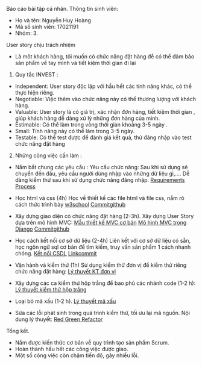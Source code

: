 Báo cáo bài tập cá nhân.
Thông tin sinh viên:

- Họ và tên: Nguyễn Huy Hoàng
- Mã số sinh viên: 17021191
- Nhóm: 3.

User story chịu trách nhiệm
- Là môt khách hàng, tôi muốn có chức năng đặt hàng để có thể đảm bảo sản phẩm về tay mình và tiết kiệm thời gian đi lại

1. Quy tắc INVEST :
- Independent: User story độc lập với hầu hết các tính năng khác, có thể thực hiện riêng.
- Negotiable: Việc thêm vào chức năng này có thể thương lượng với khách hàng.
- Valuable: User story là có giá trị, xác nhận đơn hàng, tiết kiệm thời gian , giúp khách hàng dễ dàng xử lý những đơn hàng của mình.
- Estimable: Có thể làm trong vòng thời gian khoảng 3-5 ngày .
- Small: Tính năng này có thể làm trong 3-5 ngày.
- Testable: Có thể test được để đánh giá kết quả, thử đăng nhập vào test chức năng đặt hàng

2. Những công việc cần làm :
-  Nắm bắt chung các yêu cầu :
        Yêu cầu chức năng: Sau khi sử dụng  sẽ chuyển đến đâu, yêu cầu người dùng nhập vào những dữ liệu gì,....
        Dễ dàng kiểm thử sau khi sử dụng chức năng đăng nhập.
        [Requirements Process](https://docs.google.com/document/d/1a4i_31R8WBUAnF91syr1FwBpKoAiTY6rEJt1xWjb74M/edit#heading=h.4e8vcw2o7pg2)

- Học html  và css (4h)
       Học về thiết kế các file html và file css, nắm rõ cách thức trình bày
       [w3school](https://www.w3schools.com/js/js_functions.asp) 
       [Commitgithub](https://github.com/conglb/INT2208-8-2019/blob/master/nhom-3/source/static/css/itemStyle.css)

-  Xây dựng giao diện có chức năng đặt hàng (2-3h).
        Xây dựng User Story dựa trên mô hình MVC:
       [Mẫu thiết kế MVC cơ bản](https://docs.google.com/document/d/1a4i_31R8WBUAnF91syr1FwBpKoAiTY6rEJt1xWjb74M/edit#heading=h.kehlqoeo6d9r)
       [Mô hình MVC trong Django](https://www.howkteam.vn/course/lap-trinh-web-voi-python-bang-django/django-su-dung-mo-hinh-mvc-1528)
        [Commitgithub](https://github.com/conglb/INT2208-8-2019/blob/master/nhom-3/source/.idea/source.iml)
       
-  Học cách kết nối cơ sở dữ liệu (2-4h)
        Liên kết với cơ sở dữ liệu có sẵn, học ngôn ngữ sql cơ bản để tìm kiếm, truy vấn sản phẩm 1 cách nhanh chóng.
        [Kết nối CSDL](https://o7planning.org/vi/10511/ket-noi-database-sql-server-su-dung-csharp)
        [Linkcommit](https://github.com/conglb/INT2208-8-2019/blob/master/nhom-3/source/templates/template-with-sidebar.html)

-  Vận hành và kiểm thử (1h)
        Sử dụng kiểm thử đơn vị để kiểm thử riêng chức năng đặt hàng:
        [Lý thuyết KT đơn vị](https://docs.google.com/document/d/1a4i_31R8WBUAnF91syr1FwBpKoAiTY6rEJt1xWjb74M/edit#heading=h.e3sa5k1h7i5n)

-   Xây dựng các ca kiểm thử hộp trắng để bao phủ các nhánh code (1-2 h):
        [Lý thuyết kiểm thử hộp trắng](https://docs.google.com/document/d/1a4i_31R8WBUAnF91syr1FwBpKoAiTY6rEJt1xWjb74M/edit#heading=h.4e8vcw2o7pg2)

- Loại bỏ mã xấu (1-2 h).
       [Lý thuyết mã xấu](https://docs.google.com/document/d/1a4i_31R8WBUAnF91syr1FwBpKoAiTY6rEJt1xWjb74M/edit#heading=h.4e8vcw2o7pg2)

- Sửa các lỗi phát sinh trong quá trình kiểm thử, tối ưu lại mã nguồn.
Nội dung lý thuyết: [Red Green Refactor](https://docs.google.com/document/d/1a4i_31R8WBUAnF91syr1FwBpKoAiTY6rEJt1xWjb74M/edit#heading=h.9bhyebheszoo)

Tổng kết.
- Nắm được kiến thức cơ bản về quy trình tạo sản phẩm Scrum.
- Hoàn thành hầu hết các công việc được giao.
- Một số công việc còn chậm tiến độ, gây nhiều lỗi.
